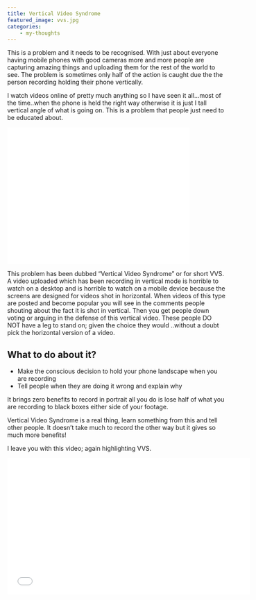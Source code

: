 ```yaml
---
title: Vertical Video Syndrome
featured_image: vvs.jpg
categories:
    - my-thoughts
---
```


This is a problem and it needs to be recognised. With just about everyone having mobile phones with good cameras more and more people are capturing amazing things and uploading them for the rest of the world to see. The problem is sometimes only half of the action is caught due the the person recording holding their phone vertically.

<!--more-->

I watch videos online of pretty much anything so I have seen it all…most of the time..when the phone is held the right way otherwise it is just I tall vertical angle of what is going on. This is a problem that people just need to be educated about.

<iframe width="420" height="315" src="//www.youtube.com/embed/L1c1zf0_VxU?rel=0" frameborder="0" allowfullscreen></iframe>

This problem has been dubbed “Vertical Video Syndrome” or for short VVS. A video uploaded which has been recording in vertical mode is horrible to watch on a desktop and is horrible to watch on a mobile device because the screens are designed for videos shot in horizontal. When videos of this type are posted and become popular you will see in the comments people shouting about the fact it is shot in vertical. Then you get people down voting or arguing in the defense of this vertical video. These people DO NOT have a leg to stand on; given the choice they would ..without a doubt pick the horizontal version of a video.

## What to do about it?

- Make the conscious decision to hold your phone landscape when you are recording
- Tell people when they are doing it wrong and explain why

It brings zero benefits to record in portrait all you do is lose half of what you are recording to black boxes either side of your footage.

Vertical Video Syndrome is a real thing, learn something from this and tell other people. It doesn’t take much to record the other way but it gives so much more benefits!

I leave you with this video; again highlighting VVS.

<iframe width="560" height="315" src="//www.youtube.com/embed/Bt9zSfinwFA?rel=0" frameborder="0" allowfullscreen></iframe>

